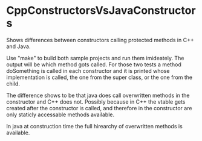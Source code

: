 CppConstructorsVsJavaConstructors
===================

Shows differences between constructors calling protected methods in C++ and Java.

Use "make" to build both sample projects and run them imideately. The output will be
which method gots called. For those two tests a method doSomething is called in each
constructor and it is printed whose implementation is called, the one from the 
super class, or the one from the child.

The difference shows to be that java does call overwritten methods in the constructor
and C++ does not. Possibly because in C++ the vtable gets created after the constructor
is called, and therefore in the constructor are only staticly accessable methods
available. 

In java at construction time the full hirearchy of overwritten methods is available.
